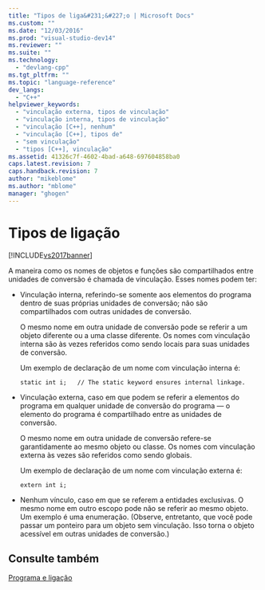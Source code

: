 ```yaml
---
title: "Tipos de liga&#231;&#227;o | Microsoft Docs"
ms.custom: ""
ms.date: "12/03/2016"
ms.prod: "visual-studio-dev14"
ms.reviewer: ""
ms.suite: ""
ms.technology: 
  - "devlang-cpp"
ms.tgt_pltfrm: ""
ms.topic: "language-reference"
dev_langs: 
  - "C++"
helpviewer_keywords: 
  - "vinculação externa, tipos de vinculação"
  - "vinculação interna, tipos de vinculação"
  - "vinculação [C++], nenhum"
  - "vinculação [C++], tipos de"
  - "sem vinculação"
  - "tipos [C++], vinculação"
ms.assetid: 41326c7f-4602-4bad-a648-697604858ba0
caps.latest.revision: 7
caps.handback.revision: 7
author: "mikeblome"
ms.author: "mblome"
manager: "ghogen"
---
```

# Tipos de liga&#231;&#227;o
[!INCLUDE[vs2017banner](../assembler/inline/includes/vs2017banner.md)]

A maneira como os nomes de objetos e funções são compartilhados entre unidades de conversão é chamada de vinculação.  Esses nomes podem ter:  
  
-   Vinculação interna, referindo\-se somente aos elementos do programa dentro de suas próprias unidades de conversão; não são compartilhados com outras unidades de conversão.  
  
     O mesmo nome em outra unidade de conversão pode se referir a um objeto diferente ou a uma classe diferente.  Os nomes com vinculação interna são às vezes referidos como sendo locais para suas unidades de conversão.  
  
     Um exemplo de declaração de um nome com vinculação interna é:  
  
    ```  
    static int i;   // The static keyword ensures internal linkage.  
    ```  
  
-   Vinculação externa, caso em que podem se referir a elementos do programa em qualquer unidade de conversão do programa — o elemento do programa é compartilhado entre as unidades de conversão.  
  
     O mesmo nome em outra unidade de conversão refere\-se garantidamente ao mesmo objeto ou classe.  Os nomes com vinculação externa às vezes são referidos como sendo globais.  
  
     Um exemplo de declaração de um nome com vinculação externa é:  
  
    ```  
    extern int i;  
    ```  
  
-   Nenhum vínculo, caso em que se referem a entidades exclusivas.  O mesmo nome em outro escopo pode não se referir ao mesmo objeto.  Um exemplo é uma enumeração.  \(Observe, entretanto, que você pode passar um ponteiro para um objeto sem vinculação.  Isso torna o objeto acessível em outras unidades de conversão.\)  
  
## Consulte também  
 [Programa e ligação](../cpp/program-and-linkage-cpp.md)